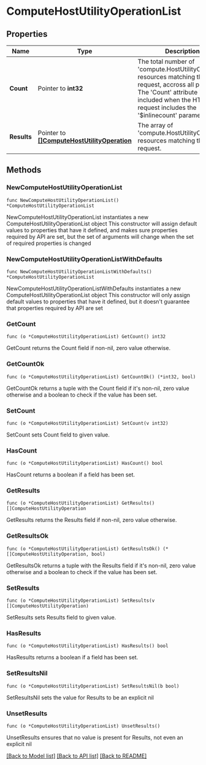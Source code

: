 # ComputeHostUtilityOperationList

## Properties

Name | Type | Description | Notes
------------ | ------------- | ------------- | -------------
**Count** | Pointer to **int32** | The total number of &#39;compute.HostUtilityOperation&#39; resources matching the request, accross all pages. The &#39;Count&#39; attribute is included when the HTTP GET request includes the &#39;$inlinecount&#39; parameter. | [optional] 
**Results** | Pointer to [**[]ComputeHostUtilityOperation**](ComputeHostUtilityOperation.md) | The array of &#39;compute.HostUtilityOperation&#39; resources matching the request. | [optional] 

## Methods

### NewComputeHostUtilityOperationList

`func NewComputeHostUtilityOperationList() *ComputeHostUtilityOperationList`

NewComputeHostUtilityOperationList instantiates a new ComputeHostUtilityOperationList object
This constructor will assign default values to properties that have it defined,
and makes sure properties required by API are set, but the set of arguments
will change when the set of required properties is changed

### NewComputeHostUtilityOperationListWithDefaults

`func NewComputeHostUtilityOperationListWithDefaults() *ComputeHostUtilityOperationList`

NewComputeHostUtilityOperationListWithDefaults instantiates a new ComputeHostUtilityOperationList object
This constructor will only assign default values to properties that have it defined,
but it doesn't guarantee that properties required by API are set

### GetCount

`func (o *ComputeHostUtilityOperationList) GetCount() int32`

GetCount returns the Count field if non-nil, zero value otherwise.

### GetCountOk

`func (o *ComputeHostUtilityOperationList) GetCountOk() (*int32, bool)`

GetCountOk returns a tuple with the Count field if it's non-nil, zero value otherwise
and a boolean to check if the value has been set.

### SetCount

`func (o *ComputeHostUtilityOperationList) SetCount(v int32)`

SetCount sets Count field to given value.

### HasCount

`func (o *ComputeHostUtilityOperationList) HasCount() bool`

HasCount returns a boolean if a field has been set.

### GetResults

`func (o *ComputeHostUtilityOperationList) GetResults() []ComputeHostUtilityOperation`

GetResults returns the Results field if non-nil, zero value otherwise.

### GetResultsOk

`func (o *ComputeHostUtilityOperationList) GetResultsOk() (*[]ComputeHostUtilityOperation, bool)`

GetResultsOk returns a tuple with the Results field if it's non-nil, zero value otherwise
and a boolean to check if the value has been set.

### SetResults

`func (o *ComputeHostUtilityOperationList) SetResults(v []ComputeHostUtilityOperation)`

SetResults sets Results field to given value.

### HasResults

`func (o *ComputeHostUtilityOperationList) HasResults() bool`

HasResults returns a boolean if a field has been set.

### SetResultsNil

`func (o *ComputeHostUtilityOperationList) SetResultsNil(b bool)`

 SetResultsNil sets the value for Results to be an explicit nil

### UnsetResults
`func (o *ComputeHostUtilityOperationList) UnsetResults()`

UnsetResults ensures that no value is present for Results, not even an explicit nil

[[Back to Model list]](../README.md#documentation-for-models) [[Back to API list]](../README.md#documentation-for-api-endpoints) [[Back to README]](../README.md)


